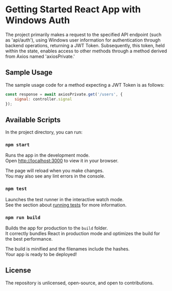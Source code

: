 # Getting Started React App with Windows Auth

The project primarily makes a request to the specified API endpoint (such as 'api/auth'), using Windows user information for authentication through backend operations, returning a JWT Token. Subsequently, this token, held within the state, enables access to other methods through a method derived from Axios named 'axiosPrivate.' 
## Sample Usage
The sample usage code for a method expecting a JWT Token is as follows:

```javascript
const response = await axiosPrivate.get('/users', {
    signal: controller.signal
});
```
## Available Scripts

In the project directory, you can run:

### `npm start`

Runs the app in the development mode.\
Open [http://localhost:3000](http://localhost:3000) to view it in your browser.

The page will reload when you make changes.\
You may also see any lint errors in the console.

### `npm test`

Launches the test runner in the interactive watch mode.\
See the section about [running tests](https://facebook.github.io/create-react-app/docs/running-tests) for more information.

### `npm run build`

Builds the app for production to the `build` folder.\
It correctly bundles React in production mode and optimizes the build for the best performance.

The build is minified and the filenames include the hashes.\
Your app is ready to be deployed!

## License
The repository is unlicensed, open-source, and open to contributions.


